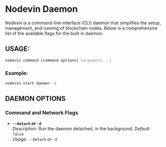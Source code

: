 # Nodevin Daemon

Nodevin is a command-line interface (CLI) daemon that simplifies the setup, management, and running of blockchain nodes. Below is a comprehensive list of the available flags for the built in daemon:

## USAGE:
```bash
nodevin command [command options] [arguments...]
```

### Example:
```bash
nodevin start daemon -d
```

## DAEMON OPTIONS

### Command and Network Flags

- **`--detach` or `-d`**  
  *Description*: Run the daemon detached, in the background.
  *Default*: `false`  
  *Usage*: `--detach` or `-d`  
